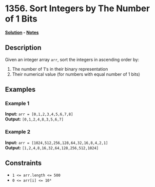 # 1356. Sort Integers by The Number of 1 Bits

**[Solution](./solution.c) - [Notes](./notes.md)**

## Description
Given an integer array `arr`, sort the integers in ascending order by:
1. The number of 1's in their binary representation
2. Their numerical value (for numbers with equal number of 1 bits)

## Examples

### Example 1
**Input:** `arr = [0,1,2,3,4,5,6,7,8]`  
**Output:** `[0,1,2,4,8,3,5,6,7]`

### Example 2
**Input:** `arr = [1024,512,256,128,64,32,16,8,4,2,1]`  
**Output:** `[1,2,4,8,16,32,64,128,256,512,1024]`

## Constraints
- `1 <= arr.length <= 500`
- `0 <= arr[i] <= 10⁴`
